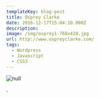 ```yaml
---
templateKey: blog-post
title: Osprey Clarke
date: 2016-12-17T15:04:10.000Z
description: . 
image: /img/osprey1-768x428.jpg
url: http://www.ospreyclarke.com/
tags:
  - Wordpress
  - Javascript
  - CSS3
---
```

![null](/img/osprey1-768x428.jpg)

.
